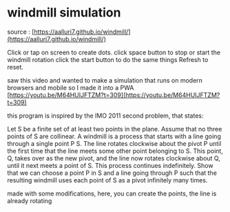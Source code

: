 # windmill simulation

source : [https://aalluri7.github.io/windmill/](https://aalluri7.github.io/windmill/)

Click or tap on screen to create dots.
click space button to stop or start the windmill rotation
click the start button to do the same things
Refresh to reset. 

saw this video and wanted to make a simulation that runs on modern browsers and mobile so I made it into a PWA
[https://youtu.be/M64HUIJFTZM?t=309](https://youtu.be/M64HUIJFTZM?t=309)



this program is inspired by the IMO 2011 second problem, that states: 

 Let S be a finite set of at least two points in the plane. Assume that no three
 points of S are collinear. A windmill is a process that starts with a line going
 through a single point P S. The line rotates clockwise about the pivot P until
 the first time that the line meets some other point belonging to S. This point, Q,
 takes over as the new pivot, and the line now rotates clockwise about Q, until it
 next meets a point of S. This process continues indefinitely.
 Show that we can choose a point P in S and a line going through P such that
 the resulting windmill uses each point of S as a pivot infinitely many times.

 made with some modifications, here, you can create the points, the line is already rotating